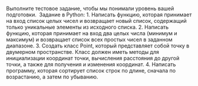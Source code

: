 Выполните тестовое задание, чтобы мы понимали уровень вашей подготовки. 
Задание в Python:
1. Написать функцию, которая принимает на вход список целых чисел и возвращает новый список, содержащий только уникальные элементы из исходного списка.
2. Написать функцию, которая принимает на вход два целых числа (минимум и максимум) и возвращает список всех простых чисел в заданном диапазоне.
3. Создать класс Point, который представляет собой точку в двумерном пространстве. Класс должен иметь методы для инициализации координат точки, вычисления расстояния до другой точки, а также для получения и изменения координат.
4. Написать программу, которая сортирует список строк по длине, сначала по возрастанию, а затем по убыванию.
